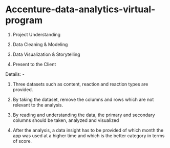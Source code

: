 # Accenture-data-analytics-virtual-program

1. Project Understanding

2. Data Cleaning & Modeling

3. Data Visualization & Storytelling

4. Present to the Client


Details: -

1. Three datasets such as content, reaction and reaction types are provided.

2. By taking the dataset, remove the columns and rows which are not relevant to the analysis.

3. By reading and understanding the data, the primary and secondary columns should be taken, analyzed and visualized

4. After the analysis, a data insight has to be provided of which month the app was used at a higher time and which is the better category in terms of score.
